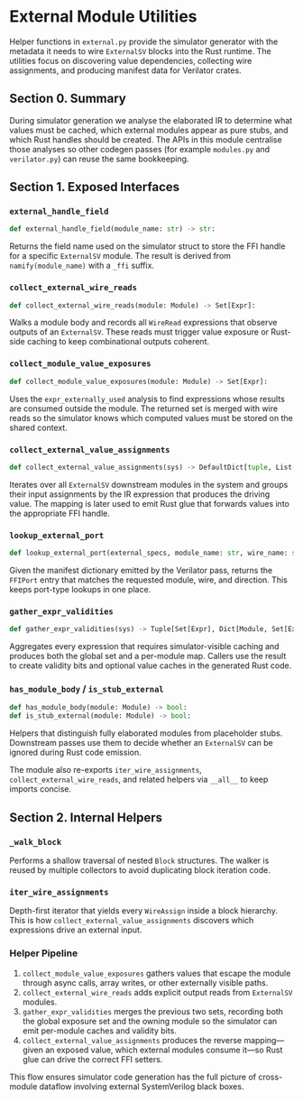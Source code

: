 # External Module Utilities

Helper functions in `external.py` provide the simulator generator with the metadata it needs to wire `ExternalSV` blocks into the Rust runtime. The utilities focus on discovering value dependencies, collecting wire assignments, and producing manifest data for Verilator crates.

## Section 0. Summary

During simulator generation we analyse the elaborated IR to determine what values must be cached, which external modules appear as pure stubs, and which Rust handles should be created. The APIs in this module centralise those analyses so other codegen passes (for example `modules.py` and `verilator.py`) can reuse the same bookkeeping.

## Section 1. Exposed Interfaces

### `external_handle_field`

```python
def external_handle_field(module_name: str) -> str:
```

Returns the field name used on the simulator struct to store the FFI handle for a specific `ExternalSV` module. The result is derived from `namify(module_name)` with a `_ffi` suffix.

### `collect_external_wire_reads`

```python
def collect_external_wire_reads(module: Module) -> Set[Expr]:
```

Walks a module body and records all `WireRead` expressions that observe outputs of an `ExternalSV`. These reads must trigger value exposure or Rust-side caching to keep combinational outputs coherent.

### `collect_module_value_exposures`

```python
def collect_module_value_exposures(module: Module) -> Set[Expr]:
```

Uses the `expr_externally_used` analysis to find expressions whose results are consumed outside the module. The returned set is merged with wire reads so the simulator knows which computed values must be stored on the shared context.

### `collect_external_value_assignments`

```python
def collect_external_value_assignments(sys) -> DefaultDict[tuple, List[Tuple[ExternalSV, Wire]]]:
```

Iterates over all `ExternalSV` downstream modules in the system and groups their input assignments by the IR expression that produces the driving value. The mapping is later used to emit Rust glue that forwards values into the appropriate FFI handle.

### `lookup_external_port`

```python
def lookup_external_port(external_specs, module_name: str, wire_name: str, direction: str):
```

Given the manifest dictionary emitted by the Verilator pass, returns the `FFIPort` entry that matches the requested module, wire, and direction. This keeps port-type lookups in one place.

### `gather_expr_validities`

```python
def gather_expr_validities(sys) -> Tuple[Set[Expr], Dict[Module, Set[Expr]]]:
```

Aggregates every expression that requires simulator-visible caching and produces both the global set and a per-module map. Callers use the result to create validity bits and optional value caches in the generated Rust code.

### `has_module_body` / `is_stub_external`

```python
def has_module_body(module: Module) -> bool:
def is_stub_external(module: Module) -> bool:
```

Helpers that distinguish fully elaborated modules from placeholder stubs. Downstream passes use them to decide whether an `ExternalSV` can be ignored during Rust code emission.

The module also re-exports `iter_wire_assignments`, `collect_external_wire_reads`, and related helpers via `__all__` to keep imports concise.

## Section 2. Internal Helpers

### `_walk_block`

Performs a shallow traversal of nested `Block` structures. The walker is reused by multiple collectors to avoid duplicating block iteration code.

### `iter_wire_assignments`

Depth-first iterator that yields every `WireAssign` inside a block hierarchy. This is how `collect_external_value_assignments` discovers which expressions drive an external input.

### Helper Pipeline

1. `collect_module_value_exposures` gathers values that escape the module through async calls, array writes, or other externally visible paths.
2. `collect_external_wire_reads` adds explicit output reads from `ExternalSV` modules.
3. `gather_expr_validities` merges the previous two sets, recording both the global exposure set and the owning module so the simulator can emit per-module caches and validity bits.
4. `collect_external_value_assignments` produces the reverse mapping—given an exposed value, which external modules consume it—so Rust glue can drive the correct FFI setters.

This flow ensures simulator code generation has the full picture of cross-module dataflow involving external SystemVerilog black boxes.
